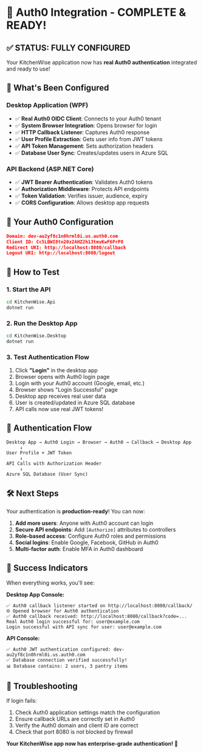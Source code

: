 # 🔐 Auth0 Integration - COMPLETE & READY!

## ✅ STATUS: FULLY CONFIGURED

Your KitchenWise application now has **real Auth0 authentication** integrated and ready to use!

## 🎯 What's Been Configured

### **Desktop Application (WPF)**
- ✅ **Real Auth0 OIDC Client**: Connects to your Auth0 tenant
- ✅ **System Browser Integration**: Opens browser for login
- ✅ **HTTP Callback Listener**: Captures Auth0 response
- ✅ **User Profile Extraction**: Gets user info from JWT tokens
- ✅ **API Token Management**: Sets authorization headers
- ✅ **Database User Sync**: Creates/updates users in Azure SQL

### **API Backend (ASP.NET Core)**
- ✅ **JWT Bearer Authentication**: Validates Auth0 tokens
- ✅ **Authorization Middleware**: Protects API endpoints
- ✅ **Token Validation**: Verifies issuer, audience, expiry
- ✅ **CORS Configuration**: Allows desktop app requests

## 🔑 Your Auth0 Configuration

```json
Domain: dev-au2yf8c1n0hrml0i.us.auth0.com
Client ID: Cc5LBWI8tn20z2AHZ2h13tmvKwF6PrP8
Redirect URI: http://localhost:8080/callback
Logout URI: http://localhost:8080/logout
```

## 🚀 How to Test

### **1. Start the API**
```bash
cd KitchenWise.Api
dotnet run
```

### **2. Run the Desktop App**
```bash
cd KitchenWise.Desktop
dotnet run
```

### **3. Test Authentication Flow**
1. Click **"Login"** in the desktop app
2. Browser opens with Auth0 login page
3. Login with your Auth0 account (Google, email, etc.)
4. Browser shows "Login Successful" page
5. Desktop app receives real user data
6. User is created/updated in Azure SQL database
7. API calls now use real JWT tokens!

## 🔄 Authentication Flow

```
Desktop App → Auth0 Login → Browser → Auth0 → Callback → Desktop App
     ↓
User Profile + JWT Token
     ↓
API Calls with Authorization Header
     ↓
Azure SQL Database (User Sync)
```

## 🛠️ Next Steps

Your authentication is **production-ready**! You can now:

1. **Add more users**: Anyone with Auth0 account can login
2. **Secure API endpoints**: Add `[Authorize]` attributes to controllers
3. **Role-based access**: Configure Auth0 roles and permissions
4. **Social logins**: Enable Google, Facebook, GitHub in Auth0
5. **Multi-factor auth**: Enable MFA in Auth0 dashboard

## 🎉 Success Indicators

When everything works, you'll see:

**Desktop App Console:**
```
✅ Auth0 callback listener started on http://localhost:8080/callback/
🌐 Opened browser for Auth0 authentication
✅ Auth0 callback received: http://localhost:8080/callback?code=...
Real Auth0 login successful for: user@example.com
Login successful with API sync for user: user@example.com
```

**API Console:**
```
✅ Auth0 JWT authentication configured: dev-au2yf8c1n0hrml0i.us.auth0.com
✅ Database connection verified successfully!
📊 Database contains: 2 users, 3 pantry items
```

## 🔧 Troubleshooting

If login fails:
1. Check Auth0 application settings match the configuration
2. Ensure callback URLs are correctly set in Auth0
3. Verify the Auth0 domain and client ID are correct
4. Check that port 8080 is not blocked by firewall

**Your KitchenWise app now has enterprise-grade authentication! 🎉**


